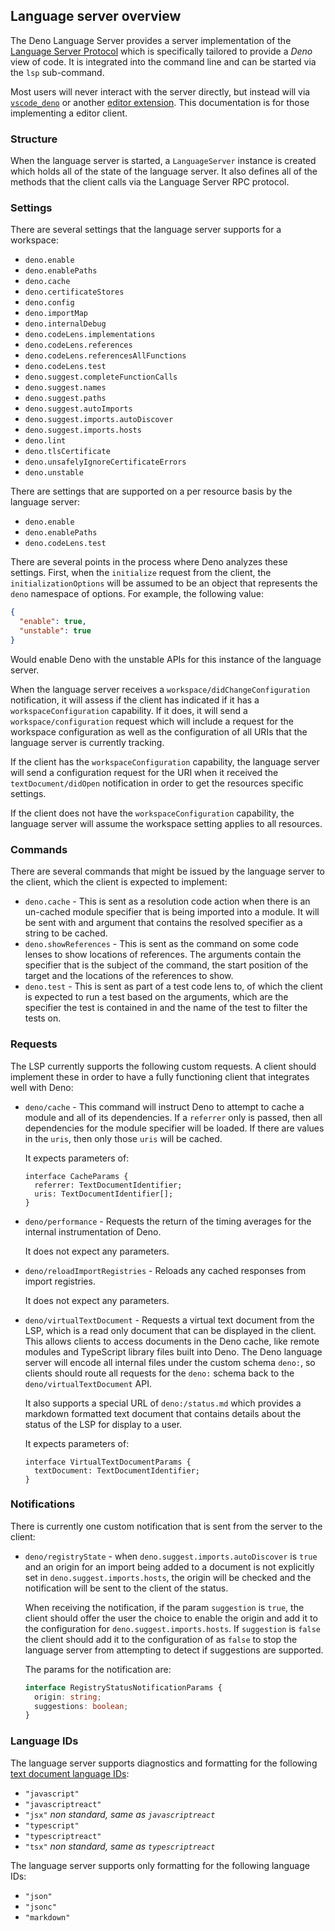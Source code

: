 ## Language server overview

The Deno Language Server provides a server implementation of the
[Language Server Protocol](https://microsoft.github.io/language-server-protocol/) which is specifically tailored to
provide a _Deno_ view of code. It is integrated into the command line and can be started via the `lsp` sub-command.

Most users will never interact with the server directly, but instead will via [`vscode_deno`](../vscode_deno.md) or
another [editor extension](../getting_started/setup_your_environment.md). This documentation is for those implementing a
editor client.

### Structure

When the language server is started, a `LanguageServer` instance is created which holds all of the state of the language
server. It also defines all of the methods that the client calls via the Language Server RPC protocol.

### Settings

There are several settings that the language server supports for a workspace:

- `deno.enable`
- `deno.enablePaths`
- `deno.cache`
- `deno.certificateStores`
- `deno.config`
- `deno.importMap`
- `deno.internalDebug`
- `deno.codeLens.implementations`
- `deno.codeLens.references`
- `deno.codeLens.referencesAllFunctions`
- `deno.codeLens.test`
- `deno.suggest.completeFunctionCalls`
- `deno.suggest.names`
- `deno.suggest.paths`
- `deno.suggest.autoImports`
- `deno.suggest.imports.autoDiscover`
- `deno.suggest.imports.hosts`
- `deno.lint`
- `deno.tlsCertificate`
- `deno.unsafelyIgnoreCertificateErrors`
- `deno.unstable`

There are settings that are supported on a per resource basis by the language server:

- `deno.enable`
- `deno.enablePaths`
- `deno.codeLens.test`

There are several points in the process where Deno analyzes these settings. First, when the `initialize` request from
the client, the `initializationOptions` will be assumed to be an object that represents the `deno` namespace of options.
For example, the following value:

```json
{
  "enable": true,
  "unstable": true
}
```

Would enable Deno with the unstable APIs for this instance of the language server.

When the language server receives a `workspace/didChangeConfiguration` notification, it will assess if the client has
indicated if it has a `workspaceConfiguration` capability. If it does, it will send a `workspace/configuration` request
which will include a request for the workspace configuration as well as the configuration of all URIs that the language
server is currently tracking.

If the client has the `workspaceConfiguration` capability, the language server will send a configuration request for the
URI when it received the `textDocument/didOpen` notification in order to get the resources specific settings.

If the client does not have the `workspaceConfiguration` capability, the language server will assume the workspace
setting applies to all resources.

### Commands

There are several commands that might be issued by the language server to the client, which the client is expected to
implement:

- `deno.cache` - This is sent as a resolution code action when there is an un-cached module specifier that is being
  imported into a module. It will be sent with and argument that contains the resolved specifier as a string to be
  cached.
- `deno.showReferences` - This is sent as the command on some code lenses to show locations of references. The arguments
  contain the specifier that is the subject of the command, the start position of the target and the locations of the
  references to show.
- `deno.test` - This is sent as part of a test code lens to, of which the client is expected to run a test based on the
  arguments, which are the specifier the test is contained in and the name of the test to filter the tests on.

### Requests

The LSP currently supports the following custom requests. A client should implement these in order to have a fully
functioning client that integrates well with Deno:

- `deno/cache` - This command will instruct Deno to attempt to cache a module and all of its dependencies. If a
  `referrer` only is passed, then all dependencies for the module specifier will be loaded. If there are values in the
  `uris`, then only those `uris` will be cached.

  It expects parameters of:

  ```ts, ignore
  interface CacheParams {
    referrer: TextDocumentIdentifier;
    uris: TextDocumentIdentifier[];
  }
  ```
- `deno/performance` - Requests the return of the timing averages for the internal instrumentation of Deno.

  It does not expect any parameters.
- `deno/reloadImportRegistries` - Reloads any cached responses from import registries.

  It does not expect any parameters.
- `deno/virtualTextDocument` - Requests a virtual text document from the LSP, which is a read only document that can be
  displayed in the client. This allows clients to access documents in the Deno cache, like remote modules and TypeScript
  library files built into Deno. The Deno language server will encode all internal files under the custom schema
  `deno:`, so clients should route all requests for the `deno:` schema back to the `deno/virtualTextDocument` API.

  It also supports a special URL of `deno:/status.md` which provides a markdown formatted text document that contains
  details about the status of the LSP for display to a user.

  It expects parameters of:

  ```ts, ignore
  interface VirtualTextDocumentParams {
    textDocument: TextDocumentIdentifier;
  }
  ```

### Notifications

There is currently one custom notification that is sent from the server to the client:

- `deno/registryState` - when `deno.suggest.imports.autoDiscover` is `true` and an origin for an import being added to a
  document is not explicitly set in `deno.suggest.imports.hosts`, the origin will be checked and the notification will
  be sent to the client of the status.

  When receiving the notification, if the param `suggestion` is `true`, the client should offer the user the choice to
  enable the origin and add it to the configuration for `deno.suggest.imports.hosts`. If `suggestion` is `false` the
  client should add it to the configuration of as `false` to stop the language server from attempting to detect if
  suggestions are supported.

  The params for the notification are:

  ```ts
  interface RegistryStatusNotificationParams {
    origin: string;
    suggestions: boolean;
  }
  ```

### Language IDs

The language server supports diagnostics and formatting for the following
[text document language IDs](https://microsoft.github.io/language-server-protocol/specifications/specification-current/#textDocumentItem):

- `"javascript"`
- `"javascriptreact"`
- `"jsx"` _non standard, same as `javascriptreact`_
- `"typescript"`
- `"typescriptreact"`
- `"tsx"` _non standard, same as `typescriptreact`_

The language server supports only formatting for the following language IDs:

- `"json"`
- `"jsonc"`
- `"markdown"`
